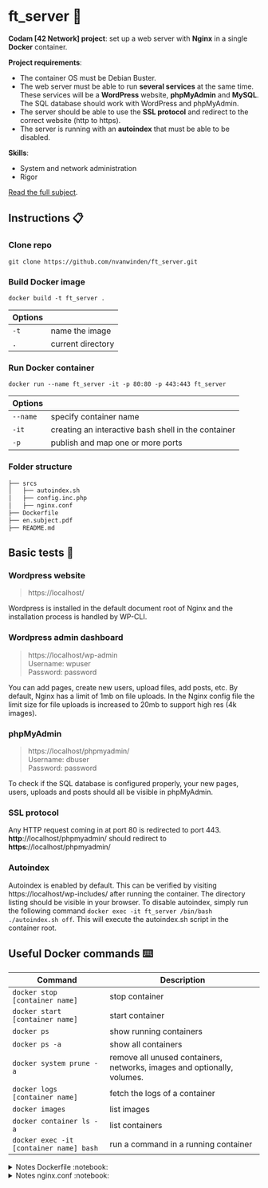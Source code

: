 # ft_server :whale:

**Codam [42 Network] project**: set up a web server with **Nginx** in a single **Docker** container.

__Project requirements__:
 - The container OS must be Debian Buster.
 - The web server must be able to run **several services** at the same time. These services will be a **WordPress** website, **phpMyAdmin** and **MySQL**. The SQL database should work with WordPress and phpMyAdmin.
 - The server should be able to use the **SSL protocol** and redirect to the correct website (http to https).
 - The server is running with an **autoindex** that must be able to be disabled.

__Skills__:
- System and network administration
- Rigor

[Read the full subject](https://github.com/nvanwinden/ft_server/blob/master/en.subject.pdf).

## Instructions :clipboard:

### Clone repo
`git clone https://github.com/nvanwinden/ft_server.git`

### Build Docker image
`docker build -t ft_server .`

| Options |  |
|--|--|
| `-t`   | name the image |
| `.`   | current directory |

### Run Docker container
`docker run --name ft_server -it -p 80:80 -p 443:443 ft_server`

| Options |  |
|--|--|
| `--name` | specify container name |
| `-it` | creating an interactive bash shell in the container |
| `-p` | publish and map one or more ports |

### Folder structure
```markdown
├── srcs
│   ├── autoindex.sh
│   ├── config.inc.php
│   ├── nginx.conf
├── Dockerfile
├── en.subject.pdf
├── README.md
```

## Basic tests :test_tube:

### Wordpress website

> https://localhost/

Wordpress is installed in the default document root of Nginx and the installation process is handled by WP-CLI.

### Wordpress admin dashboard
> https://localhost/wp-admin<br>
> Username: wpuser<br>
> Password: password

You can add pages, create new users, upload files, add posts, etc.
By default, Nginx has a limit of 1mb on file uploads. In the Nginx config file the limit size for file uploads is increased to 20mb to support high res (4k images).

### phpMyAdmin
> https://localhost/phpmyadmin/<br>
> Username: dbuser<br>
> Password: password

To check if the SQL database is configured properly, your new pages, users, uploads and posts should all be visible in phpMyAdmin.

### SSL protocol

Any HTTP request coming in at port 80 is redirected to port 443. 
**http**://localhost/phpmyadmin/ should redirect to **https**://localhost/phpmyadmin/
 
### Autoindex
Autoindex is enabled by default. This can be verified by visiting https://localhost/wp-includes/ after running the container. The directory listing should be visible in your browser.  To disable autoindex, simply run the following command `docker exec -it ft_server /bin/bash ./autoindex.sh off`. This will execute the autoindex.sh script in the container root.

## Useful Docker commands :keyboard:

| Command | Description |
|--|--|
| `docker stop [container name]` | stop container |
| `docker start [container name]`   | start container |
| `docker ps`   | show running containers |
| `docker ps -a` | show all containers |
| `docker system prune -a` | remove all unused containers, networks, images and optionally, volumes.
| `docker logs [container name]` | fetch the logs of a container |
| `docker images` | list images |
| `docker container ls -a` | list containers |
| `docker exec -it [container name] bash` | run a command in a running container

<details>
<summary>Notes Dockerfile :notebook:</summary>

## Notes Dockerfile

`FROM  debian:buster`
`FROM` must be the first instruction in a Dockerfile and specifies the underlying OS architecture that you're using to build the image.

`LABEL  maintainer="Nilo  van  Winden  <nvan-win@student.codam.nl>"`
The `LABEL` instruction adds metadata to an image.  The metadata can be viewed with the command `docker inspect [container name]` after the image is build.

`RUN  apt  update; \`
`apt  upgrade  -y;`
**apt** [Advanced Packaging Tool] is a command line utility for installing, updating, removing and managing packages on Ubuntu, Debian, and related Linux distributions.
Difference between `apt` and `apt-get`: https://itsfoss.com/apt-vs-apt-get-difference/

`RUN  apt  install`
**Nginx** is a web server that stores and delivers the content for a website to clients that request it.
**MariaDB (fork of MySQL)** is one of the most popular open-source SQL relational databases management systems.
**PHP-FPM (FastCGI Process Manager)** is a web tool used to speed up the performance of a website.
**wget** is a command line utility for downloading files from the internet.
**Sendmail** is an SMTP-based (Simple Mail Transfer Protocol) mail transfer agent.

`RUN  sendmailconfig;`
[sendmailconfig](https://manpages.ubuntu.com/manpages/xenial/man8/sendmailconfig.8.html) is used to simplify the configuration of sendmail for use on Debian systems.

`COPY  /srcs/nginx.conf  /etc/nginx/sites-available/localhost`
`RUN  ln  -s  /etc/nginx/sites-available/localhost  /etc/nginx/sites-enabled/localhost`
Copy Nginx config file to sites-available and create symlink to the file in sites-enabled.
```
RUN  openssl  req  -x509  -days  365  -newkey  rsa:2048  -nodes  -sha256  \
-out  /etc/ssl/certs/nginx-selfsigned.crt  \
-keyout  /etc/ssl/private/nginx-selfsigned.key  \
-subj  "/C=NL/ST=NH/L=Amsterdam/O=Codam/CN=localhost";  \
chmod  775  /etc/ssl/private/nginx-selfsigned.key;  \
chmod  775  /etc/ssl/certs/nginx-selfsigned.crt
```
**SSL**  (Secure  Sockets  Layer) is  the  protocol  for  web  browsers  and  servers  that  allows  for  the  authentication,  encryption  and  decryption  of  data  sent  over  the  internet.

`openssl`: basic  command  line  tool  for  creating  and  managing  OpenSSL  certificates,  keys,  and  other  files. It  creates  both  your  private  key  and  certificate  signing  request  (csr)  and  saves  them  to  2  files
-  your_common_name.key
-  you_common_name.csr

`req -x509`: specifies we want to use X.509 certificate signing request (CSR) management. The "X.509" is a public key infrastructure standard that SSL and TLS adhere for key and certificate management.

`-days  365` This  option  sets  the  length  of  time  that  the  certificate  will  be  considered  valid. 

`newkey rsa:2048`: we want to generate a new certificate and a new key at the same time. We did not create the key that is required to sign the certificate in a previous step, so we need to create it along with the certificate. The `rsa:2048` portion tells it to make an RSA key that is 2048 bits long.

`-nodes` tells  OpenSSL  to  skip  the  option  to  secure  our  certificate  with  a  passphrase.  We  need  Nginx  to  be  able  to  read  the  file,  without  user  intervention,  when  the  server  starts  up.  A  passphrase  would  prevent  this  from  happening  because  we  would  have  to  enter  it  after  every  restart.

`-sha256` Secure  Hashing  Algorithm.  [SHA256](https://comodosslstore.com/resources/what-is-a-sha256-ssl-certificate/)  is  the  latest  hashing  algorithm  of  the  SHA  (secure  hashing  algorithm)  family  with  a  256-bit  length. 

`-out`  This  tells  OpenSSL  where  to  place  the  certificate  that  we  are  creating.

`-keyout` tells  OpenSSL  where  to  place  the  generated  private  key  file  that  we  are  creating.

`-subj`  Non-interactively  answer  the  CSR  (Certificate  Signing  Request)  information  prompt.

`chmod 775` sets permissions so that (U)ser / owner can read, can write and can execute. (G)roup can read, can write and can execute. (O)thers can read, can't write and can execute.

[Source](https://gist.github.com/dryliketoast/5c62027480e21db95703219689de1793)

```
RUN  wget  https://files.phpmyadmin.net/phpMyAdmin/4.9.7/phpMyAdmin-4.9.7-all-languages.tar.gz;  \
tar  -xzvf  phpMyAdmin-4.9.7-all-languages.tar.gz  -C  /var/www/html;
```

**phpMyAdmin**  is  a  free  software  tool  written  in  PHP,  intended  to  handle  the  administration  of  MySQL  over  the  Web.  phpMyAdmin  supports  a  wide  range  of  operations  on  MySQL  and  MariaDB.

`x`  extract  files  from  an  archive.
`z`  compress  the  resulting  archive  with  gzip(1).  In  extract  or  list  modes,  this  option  is  ignored.
`v`  verbose,  shows  the  progress  on  the  screen
`f`  tar  archive  name

`RUN  chmod  660  /var/www/html/phpmyadmin/config.inc.php`
`chmod 660` sets permissions so that, (U)ser / owner can read, can write and can't execute. (G)roup can read, can write and can't execute. (O)thers can't read, can't write and can't execute.

`mysql  <  /var/www/html/phpmyadmin/sql/create_tables.sql;`
[import sql/create_tables.sql](https://docs.phpmyadmin.net/nl/latest/setup.html) to create new tables

`wget  -P  var/www/html/  https://raw.githubusercontent.com/wp-cli/builds/gh-pages/phar/wp-cli.phar;`
**WP-CLI** is a tool to manage WordPress via the command line. It's used for installing and setting up a WordPress website, changing its options, administering users, etc.
`-P` set directory for WordPress client.

`mv  var/www/html/wp-cli.phar  /usr/local/bin/wp;`
Move to bin so it's available as a wp command.

`wp  core  download  --allow-root;`
Download the latest version of WordPress into the current directory. Runs the standard WordPress installation process.

`echo  "USE  wordpress;  UPDATE  wp_options  SET  option_value='https://localhost/'  WHERE  option_name='siteurl'  OR  option_name='home';"  |  mysql  -u  root`
`wp_options`:  the  table  where  your  URL  is  saved
`SET` : wp  option  to  set  the  URL
`WHERE` : tells  the  program  the  name  of  the  host  where  the  MySQL  server  is  running
[Source](https://www.ostraining.com/blog/wordpress/site-url-and-home-url-wordpress/)

`RUN  chown  -R  www-data:www-data  /var/www/html`
Give  ownership  to  web root.
`chown`  can  change  owner  and  group  assignments. The  syntax  is  `chown  owner:group  filename`,  so  to  change  the  owner  of  file1  to  user1  and  the  group  to  family  you  would  enter  `chown  user1:family  file1`
`www-data`  is  the  user  that  web  servers  use  by  default  for  normal  operation.
The  web  server  process  can  access  any  file  that  www-data  can  access.
`-R`  change  the  user  ID  and/or  the  group  ID  for  the  file  hierarchies rooted  in  the  directories  instead  of  just  the  files  themselves.

```
CMD  service  nginx  start;  \
service  mysql  start;  \
service  php7.3-fpm  start;  \
service  sendmail  start;  \
bash;  \
tail  -f  /var/log/nginx/access.log
```
Starting  services.
`CMD`  specifies  what  command  to  run  within  the  container;  it's  a  constant  loop.
`tail`  displays  the  last  part  of  a  file.
`-f`  keeps  the  program  running,  causes  tail  to  not  stop  when  end  of  file  is  reached  but  rather  to  wait  for  additional  data  to  be  appended  to  the  input.
`/var/log/nginx/access.log`  makes  it  so  you  can  see  docker  logs. An alternative  is  to  use  `service  nginx  start  ;  tail  -f  dev/null`.
`dev/null`  is  present  on  every  linux  system,  you  write  to  it  and  whatever  you  write  to  /dev/null  will  be  discarded,  forgotten  into  the  void,  It's  known  as  the  null  device  in  a  UNIX  system.
</details>


<details>
<summary>Notes nginx.conf :notebook:</summary>

## Notes nginx.conf

A **server block** is a subset of Nginx’s configuration that defines a virtual server used to handle requests of a defined type. Administrators often configure multiple server blocks and decide which block should handle which connection based on the requested domain name, port, and IP address.
```
server {
	listen 80;
```
 The listen directive typically defines which IP address and port the server block will respond to.

	    listen [::]:80;

IPv6 addresses (0.7.36) are specified in square brackets.

	    server_name localhost;

Server names are defined using the server_name directive and determine which server block is used for a given request.

	    return 301 https://$server_name$request_uri;

[Redirect](https://www.hostinger.com/tutorials/nginx-redirect/) all requests coming from HTTP (port 80) to HTTPS (port 443).

    }

```
server {

	listen 443 ssl;
	listen [::]:443 ssl;
	ssl_certificate_key /etc/ssl/private/nginx-selfsigned.key;
	ssl_certificate /etc/ssl/certs/nginx-selfsigned.crt;
```

    root /var/www/html;
The root directive specifies the root directory that will be used to search for a file.

    client_max_body_size 20m;
By default, Nginx has a limit of 1MB on file uploads. Limit increased to 20MB to support high res (4K) images.

`index index.php index.html index.htm index.nginx-debian.html;`
If multiple files are specified for the index directive, NGINX will process the list in order and fulfill the request with the first file that exists. If index.html doesn’t exist, then index.htm will be used. If neither exists, a 404 message will be sent.
```
server_name localhost;
	location / {
		autoindex on;
		try_files $uri $uri/ =404;
```
Using try_files means that you can test a sequence. If $uri doesn’t exist, try $uri/, if that doesn’t exist try a fallback location.
```
	}

	location ~ \.php$ {
		include snippets/fastcgi-php.conf;
		fastcgi_pass unix:/var/run/php/php7.3-fpm.sock;
	}
}
``` 
Handle PHP requests.

</details>
